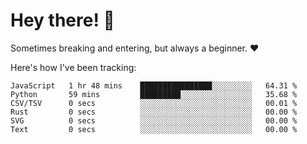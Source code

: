 # Hey there! 👋
Sometimes breaking and entering, but always a beginner. ❤️

Here's how I've been tracking:
<!--START_SECTION:waka-->

```text
JavaScript   1 hr 48 mins    ████████████████░░░░░░░░░   64.31 %
Python       59 mins         █████████░░░░░░░░░░░░░░░░   35.68 %
CSV/TSV      0 secs          ░░░░░░░░░░░░░░░░░░░░░░░░░   00.01 %
Rust         0 secs          ░░░░░░░░░░░░░░░░░░░░░░░░░   00.00 %
SVG          0 secs          ░░░░░░░░░░░░░░░░░░░░░░░░░   00.00 %
Text         0 secs          ░░░░░░░░░░░░░░░░░░░░░░░░░   00.00 %
```

<!--END_SECTION:waka-->
